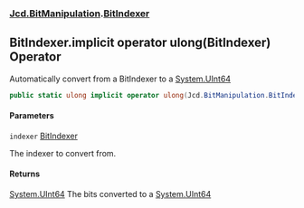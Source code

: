 ### [Jcd.BitManipulation](Jcd.BitManipulation.md 'Jcd.BitManipulation').[BitIndexer](Jcd.BitManipulation.BitIndexer.md 'Jcd.BitManipulation.BitIndexer')

## BitIndexer.implicit operator ulong(BitIndexer) Operator

Automatically convert from a BitIndexer to a [System.UInt64](https://docs.microsoft.com/en-us/dotnet/api/System.UInt64 'System.UInt64')

```csharp
public static ulong implicit operator ulong(Jcd.BitManipulation.BitIndexer indexer);
```
#### Parameters

<a name='Jcd.BitManipulation.BitIndexer.op_Implicitulong(Jcd.BitManipulation.BitIndexer).indexer'></a>

`indexer` [BitIndexer](Jcd.BitManipulation.BitIndexer.md 'Jcd.BitManipulation.BitIndexer')

The indexer to convert from.

#### Returns
[System.UInt64](https://docs.microsoft.com/en-us/dotnet/api/System.UInt64 'System.UInt64')
The bits converted to a [System.UInt64](https://docs.microsoft.com/en-us/dotnet/api/System.UInt64 'System.UInt64')